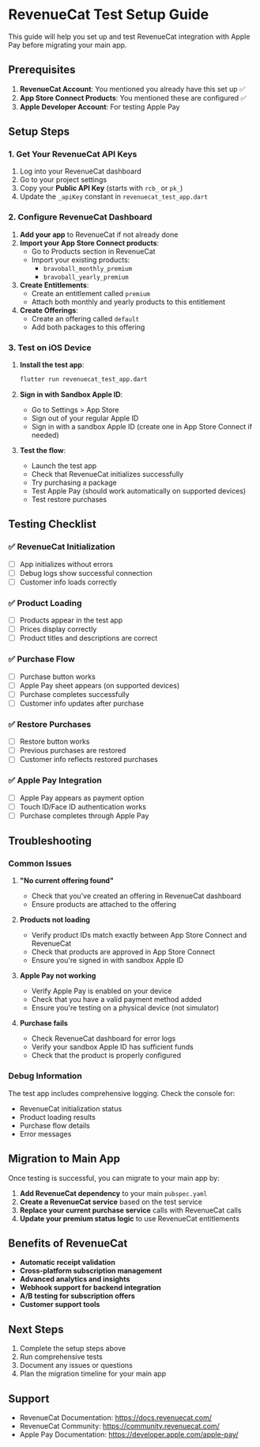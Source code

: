 # RevenueCat Test Setup Guide

This guide will help you set up and test RevenueCat integration with Apple Pay before migrating your main app.

## Prerequisites

1. **RevenueCat Account**: You mentioned you already have this set up ✅
2. **App Store Connect Products**: You mentioned these are configured ✅
3. **Apple Developer Account**: For testing Apple Pay

## Setup Steps

### 1. Get Your RevenueCat API Keys

1. Log into your RevenueCat dashboard
2. Go to your project settings
3. Copy your **Public API Key** (starts with `rcb_` or `pk_`)
4. Update the `_apiKey` constant in `revenuecat_test_app.dart`

### 2. Configure RevenueCat Dashboard

1. **Add your app** to RevenueCat if not already done
2. **Import your App Store Connect products**:
   - Go to Products section in RevenueCat
   - Import your existing products:
     - `bravoball_monthly_premium`
     - `bravoball_yearly_premium`
3. **Create Entitlements**:
   - Create an entitlement called `premium`
   - Attach both monthly and yearly products to this entitlement
4. **Create Offerings**:
   - Create an offering called `default`
   - Add both packages to this offering

### 3. Test on iOS Device

1. **Install the test app**:
   ```bash
   flutter run revenuecat_test_app.dart
   ```

2. **Sign in with Sandbox Apple ID**:
   - Go to Settings > App Store
   - Sign out of your regular Apple ID
   - Sign in with a sandbox Apple ID (create one in App Store Connect if needed)

3. **Test the flow**:
   - Launch the test app
   - Check that RevenueCat initializes successfully
   - Try purchasing a package
   - Test Apple Pay (should work automatically on supported devices)
   - Test restore purchases

## Testing Checklist

### ✅ RevenueCat Initialization
- [ ] App initializes without errors
- [ ] Debug logs show successful connection
- [ ] Customer info loads correctly

### ✅ Product Loading
- [ ] Products appear in the test app
- [ ] Prices display correctly
- [ ] Product titles and descriptions are correct

### ✅ Purchase Flow
- [ ] Purchase button works
- [ ] Apple Pay sheet appears (on supported devices)
- [ ] Purchase completes successfully
- [ ] Customer info updates after purchase

### ✅ Restore Purchases
- [ ] Restore button works
- [ ] Previous purchases are restored
- [ ] Customer info reflects restored purchases

### ✅ Apple Pay Integration
- [ ] Apple Pay appears as payment option
- [ ] Touch ID/Face ID authentication works
- [ ] Purchase completes through Apple Pay

## Troubleshooting

### Common Issues

1. **"No current offering found"**
   - Check that you've created an offering in RevenueCat dashboard
   - Ensure products are attached to the offering

2. **Products not loading**
   - Verify product IDs match exactly between App Store Connect and RevenueCat
   - Check that products are approved in App Store Connect
   - Ensure you're signed in with sandbox Apple ID

3. **Apple Pay not working**
   - Verify Apple Pay is enabled on your device
   - Check that you have a valid payment method added
   - Ensure you're testing on a physical device (not simulator)

4. **Purchase fails**
   - Check RevenueCat dashboard for error logs
   - Verify your sandbox Apple ID has sufficient funds
   - Check that the product is properly configured

### Debug Information

The test app includes comprehensive logging. Check the console for:
- RevenueCat initialization status
- Product loading results
- Purchase flow details
- Error messages

## Migration to Main App

Once testing is successful, you can migrate to your main app by:

1. **Add RevenueCat dependency** to your main `pubspec.yaml`
2. **Create a RevenueCat service** based on the test service
3. **Replace your current purchase service** calls with RevenueCat calls
4. **Update your premium status logic** to use RevenueCat entitlements

## Benefits of RevenueCat

- **Automatic receipt validation**
- **Cross-platform subscription management**
- **Advanced analytics and insights**
- **Webhook support for backend integration**
- **A/B testing for subscription offers**
- **Customer support tools**

## Next Steps

1. Complete the setup steps above
2. Run comprehensive tests
3. Document any issues or questions
4. Plan the migration timeline for your main app

## Support

- RevenueCat Documentation: https://docs.revenuecat.com/
- RevenueCat Community: https://community.revenuecat.com/
- Apple Pay Documentation: https://developer.apple.com/apple-pay/
